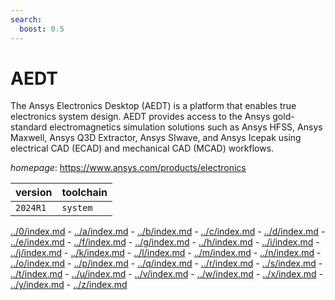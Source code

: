 ```yaml
---
search:
  boost: 0.5
---
```

# AEDT

The Ansys Electronics Desktop (AEDT) is a platform that enables true electronics system design. AEDT provides access to the Ansys gold-standard electromagnetics simulation solutions such as Ansys HFSS, Ansys Maxwell, Ansys Q3D Extractor, Ansys SIwave, and Ansys Icepak using electrical CAD (ECAD) and mechanical CAD (MCAD) workflows.

*homepage*: <https://www.ansys.com/products/electronics>

version | toolchain
--------|----------
``2024R1`` | ``system``

[../0/index.md](0) - [../a/index.md](a) - [../b/index.md](b) - [../c/index.md](c) - [../d/index.md](d) - [../e/index.md](e) - [../f/index.md](f) - [../g/index.md](g) - [../h/index.md](h) - [../i/index.md](i) - [../j/index.md](j) - [../k/index.md](k) - [../l/index.md](l) - [../m/index.md](m) - [../n/index.md](n) - [../o/index.md](o) - [../p/index.md](p) - [../q/index.md](q) - [../r/index.md](r) - [../s/index.md](s) - [../t/index.md](t) - [../u/index.md](u) - [../v/index.md](v) - [../w/index.md](w) - [../x/index.md](x) - [../y/index.md](y) - [../z/index.md](z)

